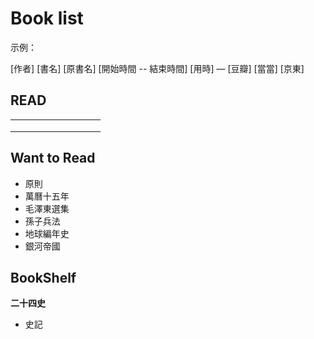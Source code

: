 # Book list

示例：

[作者] [書名] [原書名] [開始時間 -- 結束時間] [用時] — [豆瓣] [當當] [京東]

## READ

|      |      |      |      |      |      |      |      |      |
| ---- | ---- | ---- | ---- | ---- | ---- | ---- | ---- | ---- |
|      |      |      |      |      |      |      |      |      |
|      |      |      |      |      |      |      |      |      |
|      |      |      |      |      |      |      |      |      |



## Want to Read

* 原則
* 萬曆十五年
* 毛澤東選集
* 孫子兵法
* 地球編年史
* 銀河帝國



## BookShelf

**二十四史**

* 史記

